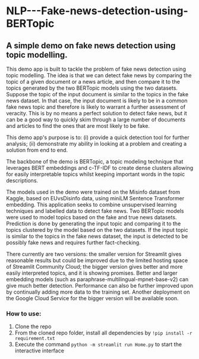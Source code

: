 # NLP---Fake-news-detection-using-BERTopic
## A simple demo on fake news detection using topic modelling.
            
This demo app is built to tackle the problem of fake news detection using topic modelling. The idea is that we can detect fake news by comparing the topic of a given document or a news article, and then compare it to the topics generated by the two BERTopic models using the two datasets. Suppose the topic of the input document is similar to the topics in the fake news dataset. In that case, the input document is likely to be in a common fake news topic and therefore is likely to warrant a further assessment of veracity. This is by no means a perfect solution to detect fake news, but it can be a good way to quickly skim through a large number of documents and articles to find the ones that are most likely to be fake. 

This demo app's purpose is to: (i) provide a quick detection tool for further analysis; (ii) demonstrate my ability in looking at a problem and creating a solution from end to end.
            
The backbone of the demo is BERTopic, a topic modeling technique that leverages BERT embeddings and c-TF-IDF to create dense clusters allowing for easily interpretable topics whilst keeping important words in the topic descriptions.
            
The models used in the demo were trained on the Misinfo dataset from Kaggle, based on EUvsDisinfo data, using miniLM Sentence Transformer embedding. This application seeks to combine unsupervised learning techniques and labelled data to detect fake news. Two BERTopic models were used to model topics based on the fake and true news datasets. Prediction is done by generating the input topic and comparing it to the topics clustered by the model based on the two datasets. If the input topic is similar to the topics in the fake news dataset, the input is detected to be possibly fake news and requires further fact-checking.                      
            
There currently are two versions: the smaller version for Streamlit gives reasonable results but could be improved due to the limited hosting space of Streamlit Community Cloud; the bigger version gives better and more easily interpreted topics, and it is showing promises. Better and larger embedding models (such as paraphrase-multilingual-mpnet-base-v2) can give much better detection. Performance can also be further improved upon by continually adding more data to the training set. Another deployment on the Google Cloud Service for the bigger version will be available soon.

### How to use:
1. Clone the repo
2. From the cloned repo folder, install all dependencies by `!pip install -r requirement.txt`
3. Execute the command `python -m streamlit run Home.py` to start the interactive interface
